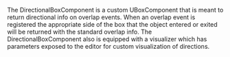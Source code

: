 The DirectionalBoxComponent is a custom UBoxComponent that is meant to return directional info on overlap events.
When an overlap event is registered the appropriate side of the box that the object entered or exited will be returned with the standard overlap info. 
The DirectionalBoxComponent also is equipped with a visualizer which has parameters exposed to the editor for custom visualization of directions. 

